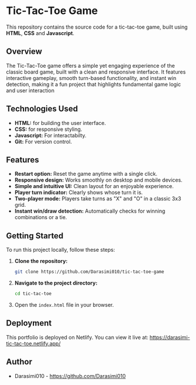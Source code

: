 # Tic-Tac-Toe Game

This repository contains the source code for a tic-tac-toe game, built using **HTML**, **CSS** and **Javascript**.  

## Overview  

The Tic-Tac-Toe game offers a simple yet engaging experience of the classic board game, built with a clean and responsive interface. It features interactive gameplay, smooth turn-based functionality, and instant win detection, making it a fun project that highlights fundamental game logic and user interaction 

## Technologies Used  

* **HTML:** for building the user interface.  
* **CSS:** for responsive styling.  
* **Javascript:** For interactabilty.
* **Git:** For version control.  

## Features 

* **Restart option:** Reset the game anytime with a single click.  
* **Responsive design:** Works smoothly on desktop and mobile devices.  
* **Simple and intuitive UI:** Clean layout for an enjoyable experience.  
* **Player turn indicator:** Clearly shows whose turn it is.
* **Two-player mode:** Players take turns as "X" and "O" in a classic 3x3 grid.
* **Instant win/draw detection:** Automatically checks for winning combinations or a tie.

## Getting Started  

To run this project locally, follow these steps:  

1. **Clone the repository:**  

   ```bash
   git clone https://github.com/Darasimi010/tic-tac-toe-game
   ```

2. **Navigate to the project directory:**  

   ```bash
   cd tic-tac-toe
   ```

3. Open the `index.html` file in your browser.

## Deployment

This portfolio is deployed on Netlify. You can view it live at: https://darasimi-tic-tac-toe.netlify.app/

## Author

* Darasimi010 - https://github.com/Darasimi010
